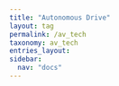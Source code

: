```yaml
---
title: "Autonomous Drive"
layout: tag
permalink: /av_tech
taxonomy: av_tech
entries_layout:
sidebar:
  nav: "docs"
---
```

